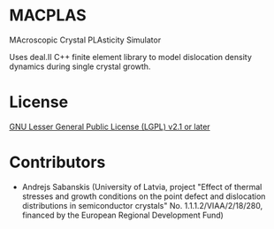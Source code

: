 # MACPLAS
MAcroscopic Crystal PLAsticity Simulator

Uses deal.II C++ finite element library to model dislocation density dynamics during single crystal growth.

# License

[GNU Lesser General Public License (LGPL) v2.1 or later](LICENSE)

# Contributors

 - Andrejs Sabanskis (University of Latvia, project "Effect of thermal stresses and growth conditions on the point defect and dislocation distributions in semiconductor crystals" No. 1.1.1.2/VIAA/2/18/280, financed by the European Regional Development Fund)
